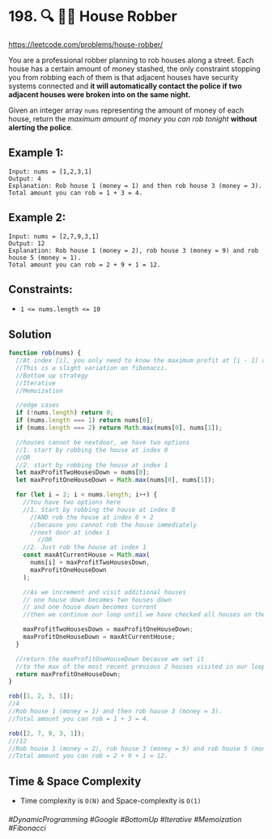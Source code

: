# 198. 🔍 🧙‍♀️ House Robber

https://leetcode.com/problems/house-robber/

You are a professional robber planning to rob houses along a street. Each house has a certain amount of money stashed, the only constraint stopping you from robbing each of them is that adjacent houses have security systems connected and <b>it will automatically contact the police if two adjacent houses were broken into on the same night.</b>

Given an integer array `nums` representing the amount of money of each house, return the <i>maximum amount of money you can rob tonight</i> <b>without alerting the police</b>.
## Example 1:
````
Input: nums = [1,2,3,1]
Output: 4
Explanation: Rob house 1 (money = 1) and then rob house 3 (money = 3).
Total amount you can rob = 1 + 3 = 4.
````
## Example 2:
````
Input: nums = [2,7,9,3,1]
Output: 12
Explanation: Rob house 1 (money = 2), rob house 3 (money = 9) and rob house 5 (money = 1).
Total amount you can rob = 2 + 9 + 1 = 12.

```` 

## Constraints:
- `1 <= nums.length <= 10`

## Solution 
````js
function rob(nums) {
  //At index [i], you only need to know the maximum profit at [i - 1] and [i - 2]. 
  //This is a slight variation on fibonacci.
  //Bottom up strategy
  //Iterative
  //Memoization

  //edge cases
  if (!nums.length) return 0;
  if (nums.length === 1) return nums[0];
  if (nums.length === 2) return Math.max(nums[0], nums[1]);

  //houses cannot be nextdoor, we have two options
  //1. start by robbing the house at index 0
  //OR
  //2. start by robbing the house at index 1
  let maxProfitTwoHousesDown = nums[0];
  let maxProfitOneHouseDown = Math.max(nums[0], nums[1]);

  for (let i = 2; i < nums.length; i++) {
    //You have two options here
    //1. Start by robbing the house at index 0
      //AND rob the house at index 0 + 2
      //because you cannot rob the house immediately
      //next door at index 1
    	//OR	
    //2. Just rob the house at index 1
    const maxAtCurrentHouse = Math.max(
      nums[i] + maxProfitTwoHousesDown,
      maxProfitOneHouseDown
    );

    //As we increment and visit additional houses
    // one house down becomes two houses down
    // and one house down becomes current
    //then we continue our loop until we have checked all houses on the street

    maxProfitTwoHousesDown = maxProfitOneHouseDown;
    maxProfitOneHouseDown = maxAtCurrentHouse;
  }

  //return the maxProfitOneHouseDown because we set it
  //to the max of the most recent previous 2 houses visited in our loop
  return maxProfitOneHouseDown;
}

rob([1, 2, 3, 1]);
//4
//Rob house 1 (money = 1) and then rob house 3 (money = 3).
//Total amount you can rob = 1 + 3 = 4.

rob([2, 7, 9, 3, 1]);
///12
//Rob house 1 (money = 2), rob house 3 (money = 9) and rob house 5 (money = 1).
//Total amount you can rob = 2 + 9 + 1 = 12.
````

## Time & Space Complexity
- Time complexity is `O(N)`  and Space-complexity is `O(1)`
###### #DynamicProgramming #Google #BottomUp #Iterative #Memoization #Fibonacci
